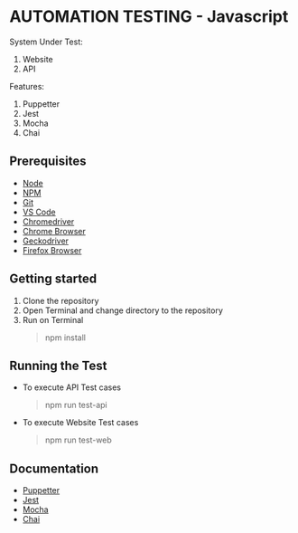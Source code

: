 # AUTOMATION TESTING - Javascript

System Under Test:
1. Website
2. API

Features:
1. Puppetter
2. Jest
3. Mocha
4. Chai

## Prerequisites
* [Node](https://nodejs.org/en/)
* [NPM](https://docs.npmjs.com/downloading-and-installing-node-js-and-npm)
* [Git](https://git-scm.com/downloads)
* [VS Code](https://code.visualstudio.com/download)
* [Chromedriver](https://formulae.brew.sh/cask/chromedriver)
* [Chrome Browser](https://www.google.com/chrome/)
* [Geckodriver](https://formulae.brew.sh/formula/geckodriver)
* [Firefox Browser](https://www.mozilla.org/en-US/firefox/new/)

## Getting started
1. Clone the repository
2. Open Terminal and change directory to the repository
3. Run on Terminal
   > npm install

## Running the Test
* To execute API Test cases
  > npm run test-api

* To execute Website Test cases
  > npm run test-web

## Documentation
* [Puppetter](https://pptr.dev/)
* [Jest](https://jestjs.io/)
* [Mocha](https://mochajs.org/)
* [Chai](https://mochajs.org/)